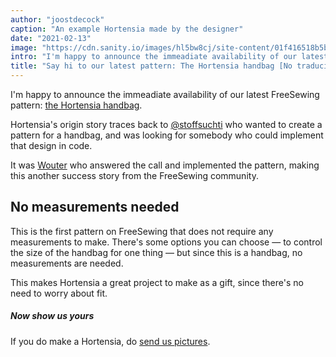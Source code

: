 ```yaml
---
author: "joostdecock"
caption: "An example Hortensia made by the designer"
date: "2021-02-13"
image: "https://cdn.sanity.io/images/hl5bw8cj/site-content/01f416518b5bf8fb75dcc8ae3ab2691d5532dd65-2000x1500.jpg"
intro: "I'm happy to announce the immeadiate availability of our latest FreeSewing pattern: the Hortensia handbag ."
title: "Say hi to our latest pattern: The Hortensia handbag [No traducido]"
---
```



I'm happy to announce the immeadiate availability of our latest FreeSewing pattern: [the Hortensia handbag](/designs/hortensia/).

Hortensia's origin story traces back to [@stoffsuchti](https://twitter.com/stoffsuchti) who wanted
to create a pattern for a handbag, and was looking for somebody who could implement that design in code.

It was [Wouter](https://github.com/woutervdub) who answered the call and implemented the pattern,
making this another success story from the FreeSewing community.

## No measurements needed

This is the first pattern on FreeSewing that does not require any measurements to make.
There's some options you can choose — to control the size of the handbag for one thing — but 
since this is a handbag, no measurements are needed.

This makes Hortensia a great project to make as a gift, since there's no need to worry about fit.

<Tip>

##### Now show us yours

If you do make a Hortensia, do [send us pictures](https://discord.freesewing.org/).

</Tip>

